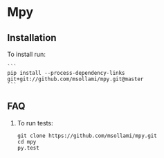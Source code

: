 # Mpy

## Installation

To install run:

	```
	pip install --process-dependency-links git+git://github.com/msollami/mpy.git@master
	```


## FAQ

1. To run tests:

	```
	git clone https://github.com/msollami/mpy.git
	cd mpy
	py.test
	```

